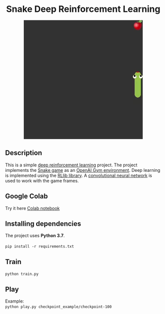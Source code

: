 <div align="center">

# Snake Deep Reinforcement Learning

![Example](example.webp)

</div>

## Description

This is a
simple [deep reinforcement learning](https://en.wikipedia.org/wiki/Deep_reinforcement_learning)
project. The project implements
the [Snake game](https://en.wikipedia.org/wiki/Snake_(video_game_genre)) as
an [OpenAI Gym environment](https://www.gymlibrary.dev/). Deep learning is implemented using
the [RLlib library](https://docs.ray.io/en/latest/rllib/index.html).
A [convolutional neural network](https://en.wikipedia.org/wiki/Convolutional_neural_network) is used
to work with the game frames.
<br />

## Google Colab

Try it
here [Colab notebook](https://colab.research.google.com/drive/1AA4h3tCovuy1H52hPi7iAPiup2AgteNP?usp=sharing)
<br />

## Installing dependencies

The project uses **Python 3.7**.
<br />
<br />
`pip install -r requirements.txt`
<br />

## Train

`python train.py`
<br />

## Play

Example:
<br />
`python play.py checkpoint_example/checkpoint-100`